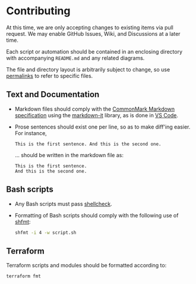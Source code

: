 # Contributing

At this time, we are only accepting changes to existing items via pull request.
We may enable GitHub Issues, Wiki, and Discussions at a later time.

Each script or automation should be contained in an enclosing directory with accompanying `README.md` and any related diagrams.

The file and directory layout is arbitrarily subject to change, so use [permalinks][permalinks] to refer to specific files.

## Text and Documentation

- Markdown files should comply with the [CommonMark Markdown specification][commonmark] using the [markdown-it] library, as is done in [VS Code][vscode].
- Prose sentences should exist one per line, so as to make diff'ing easier.
  For instance,

    ```text
    This is the first sentence. And this is the second one.
    ```
  
  ... should be written in the markdown file as:

    ```text
    This is the first sentence.
    And this is the second one.
    ```

## Bash scripts

- Any Bash scripts must pass [shellcheck][shellcheck].
- Formatting of Bash scripts should comply with the following use of [shfmt][shfmt]:

    ```bash
    shfmt -i 4 -w script.sh
    ```

## Terraform

Terraform scripts and modules should be formatted according to:

```bash
terraform fmt
```

[shellcheck]: https://github.com/koalaman/shellcheck
[permalinks]: https://docs.github.com/en/repositories/working-with-files/using-files/getting-permanent-links-to-files
[shfmt]: https://github.com/mvdan/sh#shfmt
[vscode]: https://code.visualstudio.com/
[markdown-it]: https://github.com/markdown-it/markdown-it
[commonmark]: https://commonmark.org/

